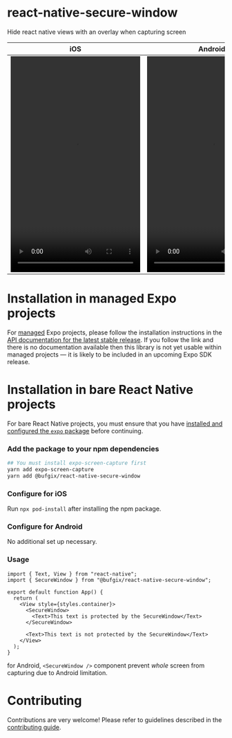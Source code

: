 # react-native-secure-window

Hide react native views with an overlay when capturing screen

| iOS                                                                                                                                                      | Android                                                                                                                                                  |
| -------------------------------------------------------------------------------------------------------------------------------------------------------- | -------------------------------------------------------------------------------------------------------------------------------------------------------- |
| <video width="300" height="500" src="https://github.com/bufgix/react-native-secure-window/assets/22038798/127f6aa4-22ed-4684-b570-9168899683ed"></video> | <video width="300" height="500" src="https://github.com/bufgix/react-native-secure-window/assets/22038798/7547dbcd-491d-46c5-93fb-d45d83eebce1"></video> |

# Installation in managed Expo projects

For [managed](https://docs.expo.dev/archive/managed-vs-bare/) Expo projects, please follow the installation instructions in the [API documentation for the latest stable release](#api-documentation). If you follow the link and there is no documentation available then this library is not yet usable within managed projects &mdash; it is likely to be included in an upcoming Expo SDK release.

# Installation in bare React Native projects

For bare React Native projects, you must ensure that you have [installed and configured the `expo` package](https://docs.expo.dev/bare/installing-expo-modules/) before continuing.

### Add the package to your npm dependencies

```bash
## You must install expo-screen-capture first
yarn add expo-screen-capture
yarn add @bufgix/react-native-secure-window
```

### Configure for iOS

Run `npx pod-install` after installing the npm package.

### Configure for Android

No additional set up necessary.

### Usage

```tsx
import { Text, View } from "react-native";
import { SecureWindow } from "@bufgix/react-native-secure-window";

export default function App() {
  return (
    <View style={styles.container}>
      <SecureWindow>
        <Text>This text is protected by the SecureWindow</Text>
      </SecureWindow>

      <Text>This text is not protected by the SecureWindow</Text>
    </View>
  );
}
```

for Android, `<SecureWindow />` component prevent _whole_ screen from capturing due to Android limitation.

# Contributing

Contributions are very welcome! Please refer to guidelines described in the [contributing guide](https://github.com/bufgix/react-native-secure-window/blob/main/CONTRIBUTING.md).
